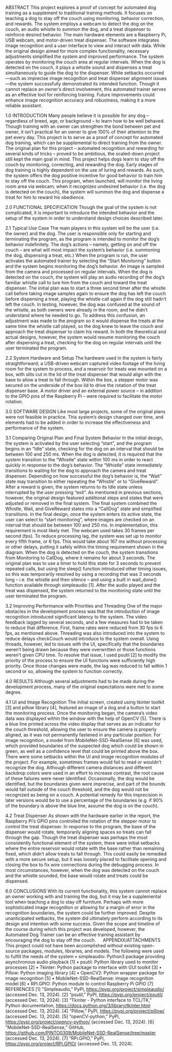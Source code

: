 ABSTRACT
This project explores a proof of concept for automated dog training as a supplement to traditional training methods. It focuses on teaching a dog to stay off the couch using monitoring, behavior correction, and rewards. The system employs a webcam to detect the dog on the couch, an audio whistle to summon the dog, and a treat dispenser to reinforce desired behavior.
The main hardware elements are a Raspberry Pi, USB webcam, and motor-driven treat dispenser. The software integrates image recognition and a user interface to view and interact with data. While the original design aimed for more complex functionality, necessary adjustments simplified the system and improved performance.
The system operates by monitoring the couch area at regular intervals. When the dog is detected on the couch, it plays a whistle sound and dispenses a treat simultaneously to guide the dog to the dispenser. While setbacks occurred—such as imprecise image recognition and treat dispenser alignment issues—the system successfully demonstrated its intended function.
Though it cannot replace an owner’s direct involvement, this automated trainer serves as an effective tool for reinforcing training. Future improvements could enhance image recognition accuracy and robustness, making it a more reliable assistant.

1.0	INTRODUCTION
Many people believe it is possible for any dog – regardless of breed, age, or background – to learn how to be well behaved. Though training with an owner can strengthen the bond between pet and owner, it isn’t practical for an owner to give 100% of their attention to the pet every day. This project is to serve as a proof of concept for automated dog training, which can be supplemental to direct training from the owner. The original plan for this project – automated recognition and rewarding for several kinds of tricks – proved to be ambitious, the scaled-down project still kept the main goal in mind. This project helps dogs learn to stay off the couch by monitoring, correcting, and rewarding the dog.
Early stages of dog training is highly dependent on the use of luring and rewards. As such, the system offers the dog positive incentive for good behavior to train him to stay off the couch. This program, when launched, will monitor the living room area via webcam; when it recognizes undesired behavior (i.e. the dog is detected on the couch), the system will summon the dog and dispense a treat for him to reward his obedience.

2.0	FUNCTIONAL SPECIFICATION
Though the goal of the system is not complicated, it is important to introduce the intended behavior and the setup of the system in order to understand design choices described later.

2.1 Typical Use Case
The main players in this system will be the user (i.e. the owner) and the dog. The user is responsible only for starting and terminating the program, as the program is intended to monitor the dog’s behavior indefinitely. The dog’s actions – namely, getting on and off the couch – are what will most impact the system’s behavior (i.e. summoning the dog, dispensing a treat, etc.)
 When the program is run, the user activates the automated trainer by selecting the “Start Monitoring” button and the system begins monitoring the dog’s behavior. An image is sampled from the camera and processed on regular intervals. When the dog is detected on the couch, the system will play an audio recording of the dog’s familiar whistle call to lure him from the couch and toward the treat dispenser. 
The initial plan was to start a three second timer after the whistle call before taking image samples again to ensure the dog has left the couch before dispensing a treat, playing the whistle call again if the dog still hadn’t left the couch. In testing, however, the dog was confused at the sound of the whistle, as both owners were already in the room, and he didn’t understand where he needed to go. To address this confusion, an adjustment was made to the program so it would dispense the treats at the same time the whistle call played, so the dog knew to leave the couch and approach the treat dispenser to claim his reward.
In both the theoretical and actual designs, however, the system would resume monitoring the couch after dispensing a treat, checking for the dog on regular intervals until the user terminated the program.

2.2 System Hardware and Setup
The hardware used in the system is fairly straightforward; a USB-driven webcam captured video footage of the living room for the system to process, and a reservoir for treats was mounted on a box, with slits cut in the lid of the treat dispenser that would align with the base to allow a treat to fall through. Within the box, a stepper motor was secured on the underside of the box lid to drive the rotation of the treat dispenser base. A motor driver and an external power source – in addition to the GPIO pins of the Raspberry Pi – were required to facilitate the motor rotation.
 
3.0	SOFTWARE DESIGN
Like most large projects, some of the original plans were not feasible in practice. This system’s design changed over time, and elements had to be added in order to increase the effectiveness and performance of the system.

3.1 Comparing Original Plan and Final System Behavior
In the initial design, the system is activated by the user selecting “start”, and the program begins in an “Idle” state, checking for the dog on an interval that should be between 100 and 250 ms. When the dog is detected, it is required that the system transition to the “Whistle” state within 100 ms in order to react quickly in response to the dog’s behavior. The “Whistle” state immediately transitions to waiting for the dog to approach the camera and treat dispenser. Depending on how successful the dog’s behavior is, the “Wait” state may transition to either repeating the “Whistle” or to “GiveReward”. After a reward is given, the system returns to its Idle state unless interrupted by the user pressing “exit”.
As mentioned in previous sections, however, the original design featured additional steps and states that were adjusted or removed in the final system. The final system combined the Whistle, Wait, and GiveReward states into a “CallDog” state and simplified transitions. In the final design, once the system enters its active state, the user can select to “start monitoring”, where images are checked on an interval that should be between 100 and 250 ms. In implementation, this requirement is most likely met. The webcam used takes 30 frames per second (fps). To reduce processing lag, the system was set up to monitor every fifth frame, or 6 fps. This would take about 167 ms without processing or other delays, putting it safely within the timing requirement shown in the diagram.
When the dog is detected on the couch, the system transitions from Monitoring to CallDog, where it remains for about 3 seconds. The original plan was to use a timer to hold this state for 3 seconds to prevent repeated calls, but using the sleep() function introduced other timing issues, so this was temporarily resolved by using a recording that was 3 seconds long – i.e. the whistle and then silence – and using a built in wait_done() function available through simpleaudio [1]. After the audio played and the treat was dispensed, the system returned to the monitoring state until the user terminated the program.

3.2 Improving Performance with Priorities and Threading
One of the major obstacles in the development process was that the introduction of image recognition introduced significant latency to the system. The video feedback lagged by several seconds, and a few measures had to be taken to reduce that difference.
First, frame rates were reduced from 30 fps to 6 fps, as mentioned above. Threading was also introduced into the system to reduce delays checkCouch would introduce to the system overall. Using threads, however, led to issues with the UI, specifically that the boundaries weren’t being drawn because they were overwritten or those functions weren’t given CPU time. To resolve that issue, I used psutil [2] to modify the priority of the process to ensure the UI functions were sufficiently high priority. Once those changes were made, the lag was reduced to fall within 1 second or so, allowing the system to function correctly.

4.0	RESULTS
Although several adjustments had to be made during the development process, many of the original expectations were met to some degree.

4.1 UI and Image Recognition
The initial screen, created using tkinter toolkit [3] and pillow library [4], featured an image of a dog and a button to start the monitoring process.
Once the monitoring began, the camera’s video data was displayed within the window with the help of OpenCV [5]. There is a blue line printed across the video display that serves as an indicator for the couch threshold, allowing the user to ensure the camera is properly aligned, as it was not permanently fastened in any particular position. For image recognition, a model from MobileNet-SSD-RealSense [6] was used, which provided boundaries of the suspected dog which could be shown in green, as well as a confidence level that could be printed above the box.
There were some setbacks within the UI and image recognition modules of the project. For example, sometimes frames would fail to read or wouldn’t recognize the dog. Although different camera distances and different backdrop colors were used in an effort to increase contrast, the root cause of these failures were never identified. Occasionally, the dog would be identified, but the boundaries given were imprecise, and part of the bounds would fall outside of the couch threshold, and the dog would not be recognized as being on a couch. A potential remedy for this imprecision in later versions would be to use a percentage of the boundaries (e.g. if 90% of the boundary is above the blue line, assume the dog is on the couch).

4.2 Treat Dispenser
As shown with the hardware earlier in the report, the Raspberry Pi’s GPIO pins controlled the rotation of the stepper motor to control the treat dispenser. In response to the program, the base of the dispenser would rotate, temporarily aligning spaces so treats can fall through the gap.
Though the treat dispenser was perhaps the most consistently functional element of the system, there were initial setbacks where the entire reservoir would rotate with the base rather than remaining fixed, which didn’t allow treats to fall through. This could easily be remedied with a more secure setup, but it was loosely placed to facilitate opening and closing the box to fix wire connections during the debugging process. In most circumstances, however, when the dog was detected on the couch and the whistle sounded, the base would rotate and treats could be dispensed.

6.0	CONCLUSIONS
With its current functionality, this system cannot replace an owner working with and training the dog, but it may be a supplemental tool when teaching a dog to stay off furniture. Perhaps with more sophisticated image recognition or allowing for a margin of error in the recognition boundaries, the system could be further improved. Despite unanticipated setbacks, the system did ultimately perform according to its design and intention with some success. Given the scope and timeline of the course during which this project was developed, however, the Automated Dog Trainer can be an effective training assistant by encouraging the dog to stay off the couch.
 
APPENDIX/ATTACHMENTS
This project could not have been accomplished without existing open-source packages, modules, libraries, and models. The following were used to fulfill the needs of the system
•	simpleaudio: Python3 package providing asynchronous audio playback [1]
•	psutil: Python library used to monitor processes [2]
•	Tkinter: Python package to interface with GUI toolkit [3]
•	Pillow: Python imaging library [4]
•	OpenCV2: Python wrapper package for image recognition [5]
•	MobileNet-SSD-RealSense: image recognition model [6]
•	RPi.GPIO: Python module to control Raspberry Pi GPIO [7]
 
REFERENCES
[1] “Simpleaudio,” PyPI, https://pypi.org/project/simpleaudio/ (accessed Dec. 13, 2024). 
[2] “psutil,” PyPI, https://pypi.org/project/psutil/ (accessed Dec. 13, 2024). 
[3] “Tkinter - Python interface to TCL/TK,” Python documentation, https://docs.python.org/3/library/tkinter.html (accessed Dec. 13, 2024). 
[4] “Pillow,” PyPI, https://pypi.org/project/pillow/ (accessed Dec. 13, 2024). 
[5] “openCV-python,” PyPI, https://pypi.org/project/opencv-python/ (accessed Dec. 13, 2024).
[6] “MobileNet-SSD-RealSense,” GitHub, https://github.com/PINTO0309/MobileNet-SSD-RealSense/tree/master (accessed Dec. 13, 2024).
[7] “RPi.GPIO,” PyPI, https://pypi.org/project/RPi.GPIO/ (accessed Dec. 13, 2024). 
